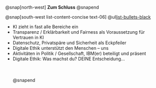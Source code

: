 @snap[north-west]
**Zum Schluss**
@snapend

@snap[south-west list-content-concise text-06]
@ul[list-bullets-black](false)
- KI zieht in fast alle Bereiche ein   
- Transparenz / Erklärbarkeit und Fairness als Voraussetzung für Vertrauen in KI   
- Datenschutz, Privatspäre und Sicherheit als Eckpfeiler   
- Digitale Ethik unterstützt den Menschen – uns   
- Aktivitäten in Politik / Gesellschaft, IBM(er) beteiligt und präsent   
- Digitale Ethik: Was machst du? DEINE Entscheidung...   
<br><br><br>
@snapend

